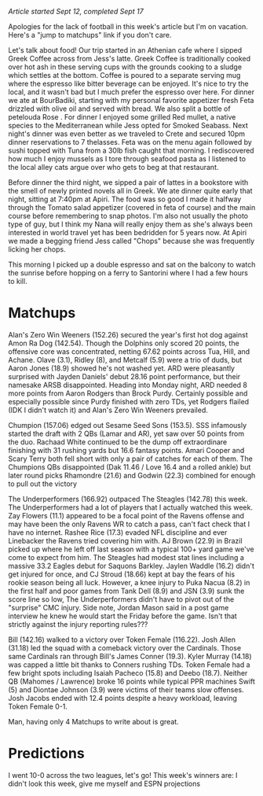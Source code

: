 
*Article started Sept 12, completed Sept 17*

Apologies for the lack of football in this week's article but I'm on vacation. Here's a "jump to matchups" link if you don't care.

Let's talk about food! Our trip started in an Athenian cafe where I sipped Greek Coffee across from Jess's latte. Greek Coffee is traditionally cooked over hot ash in these serving cups with the grounds cooking to a sludge which settles at the bottom. Coffee is poured to a separate serving mug where the espresso like bitter beverage can be enjoyed. It's nice to try the local, and it wasn't bad but I much prefer the espresso over here. For dinner we ate at BourBadiki, starting with my personal favorite appetizer fresh Feta drizzled with olive oil and served with bread. We also split a bottle of petelouda Rose . For dinner I enjoyed some grilled Red mullet, a native species to the Mediterranean while Jess opted for Smoked Seabass. Next night's dinner was even better as we traveled to Crete and secured 10pm dinner reservations to 7 thelasses. Feta was on the menu again followed by sushi topped with Tuna from a 30lb fish caught that morning. I rediscovered how much I enjoy mussels as I tore through seafood pasta as I listened to the local alley cats argue over who gets to beg at that restaurant.

Before dinner the third night, we sipped a pair of lattes in a bookstore with the smell of newly printed novels all in Greek. We ate dinner quite early that night, sitting at 7:40pm at Apiri. The food was so good I made it halfway through the Tomato salad appetizer (covered in feta of course) and the main course before remembering to snap photos. I'm also not usually the photo type of guy, but I think my Nana will really enjoy them as she's always been interested in world travel yet has been bedridden for 5 years now. At Apiri we made a begging friend Jess called "Chops" because she was frequently licking her chops. 

This morning I picked up a double espresso and sat on the balcony to watch the sunrise before hopping on a ferry to Santorini where I had a few hours to kill.

# Matchups

Alan's Zero Win Weeners (152.26) secured the year's first hot dog against Amon Ra Dog (142.54). Though the Dolphins only scored 20 points, the offensive core was concentrated, netting 67.62 points across Tua, Hill, and Achane. Olave (3.1), Ridley (8), and Metcalf (5.9) were a trio of duds, but Aaron Jones (18.9) showed he's not washed yet. ARD were pleasantly surprised with Jayden Daniels' debut 28.16 point performance, but their namesake ARSB disappointed. Heading into Monday night, ARD needed 8 more points from Aaron Rodgers than Brock Purdy. Certainly possible and especially possible since Purdy finished with zero TDs, yet Rodgers flailed (IDK I didn't watch it) and Alan's Zero Win Weeners prevailed.

Chumpion (157.06) edged out Sesame Seed Sons (153.5). SSS infamously started the draft with 2 QBs (Lamar and AR), yet saw over 50 points from the duo. Rachaad White continued to be the dump off extraordinare finishing with 31 rushing yards but 16.6 fantasy points. Amari Cooper and Scary Terry both fell short with only a pair of catches for each of them. The Chumpions QBs disappointed (Dak 11.46 / Love 16.4 and a rolled ankle) but later round picks Rhamondre (21.6) and Godwin (22.3) combined for enough to pull out the victory 

The Underperformers (166.92) outpaced The Steagles (142.78) this week. The Underperformers had a lot of players that I actually watched this week. Zay Flowers (11.1) appeared to be a focal point of the Ravens offense and may have been the only Ravens WR to catch a pass, can't fact check that I have no internet. Rashee Rice (17.3) evaded NFL discipline and ever Linebacker the Ravens tried covering him with. AJ Brown (22.9) in Brazil picked up where he left off last season with a typical 100+ yard game we've come to expect from him. The Steagles had modest stat lines including a massive 33.2 Eagles debut for Saquons Barkley. Jaylen Waddle (16.2) didn't get injured for once, and CJ Stroud (18.66) kept at bay the fears of his rookie season being all luck. However, a knee injury to Puka Nacua (8.2) in the first half and poor games from Tank Dell (8.9) and JSN (3.9) sunk the score line so low, The Underperformers didn't have to pivot out of the "surprise" CMC injury. Side note, Jordan Mason said in a post game interview he knew he would start the Friday before the game. Isn't that strictly against the injury reporting rules???

Bill (142.16) walked to a victory over Token Female (116.22). Josh Allen (31.18) led the squad with a comeback victory over the Cardinals. Those same Cardinals ran through Bill's James Conner (19.3). Kyler Murray (14.18) was capped a little bit thanks to Conners rushing TDs. Token Female had a few bright spots including Isaiah Pacheco (15.8) and Deebo (18.7). Neither QB (Mahomes / Lawrence) broke 16 points while typical PPR machines Swift (5) and Diontae Johnson (3.9) were victims of their teams slow offenses. Josh Jacobs ended with 12.4 points despite a heavy workload, leaving Token Female 0-1.

Man, having only 4 Matchups to write about is great.

# Predictions 

I went 10-0 across the two leagues, let's go! This week's winners are: I didn't look this week, give me myself and ESPN projections
